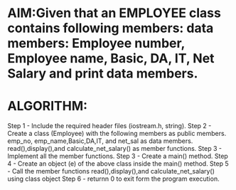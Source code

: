 
# AIM:Given that an EMPLOYEE class contains following members: data members: Employee number, Employee name, Basic, DA, IT, Net Salary and print data members.

# ALGORITHM:
 Step 1 - Include the required header files (iostream.h, string).
 Step 2 - Create a class (Employee) with the following members as public members.
          emp_no, emp_name,Basic,DA,IT, and net_sal as data members.
          read(),display(),and calculate_net_salary() as member functions.
 Step 3 - Implement all the member functions.
 Step 3 - Create a main() method.
 Step 4 - Create an object (e) of the above class inside the main() method.
 Step 5 - Call the member functions read(),display(),and calculate_net_salary() using class object
 Step 6 - returnn 0 to exit form the program execution.
